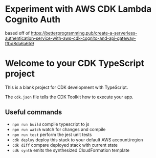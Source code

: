 # Experiment with AWS CDK Lambda Cognito Auth
based off of https://betterprogramming.pub/create-a-serverless-authentication-service-with-aws-cdk-cognito-and-api-gateway-ffbd8da6a659

# Welcome to your CDK TypeScript project

This is a blank project for CDK development with TypeScript.

The `cdk.json` file tells the CDK Toolkit how to execute your app.

## Useful commands

* `npm run build`   compile typescript to js
* `npm run watch`   watch for changes and compile
* `npm run test`    perform the jest unit tests
* `cdk deploy`      deploy this stack to your default AWS account/region
* `cdk diff`        compare deployed stack with current state
* `cdk synth`       emits the synthesized CloudFormation template
